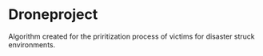 # Droneproject
Algorithm created for the priritization process of victims for disaster struck environments.
